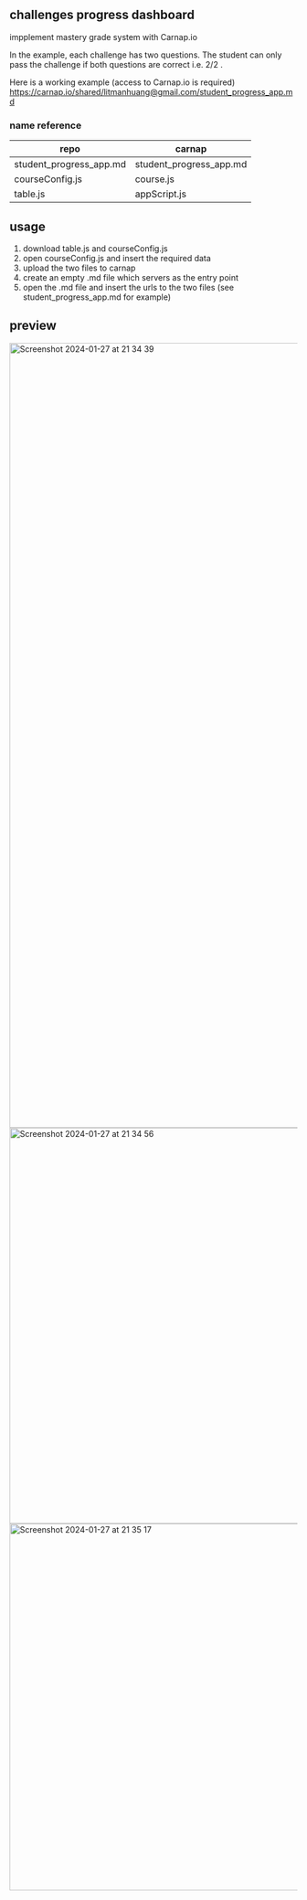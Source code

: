 ## challenges progress dashboard
impplement mastery grade system with Carnap.io 

In the example, each challenge has two questions. The student can only pass the challenge if both questions are correct i.e. 2/2 . 

Here is a working example (access to Carnap.io is required)
https://carnap.io/shared/litmanhuang@gmail.com/student_progress_app.md

### name reference 
|repo|carnap|
|----|------|
|student_progress_app.md|student_progress_app.md|
|courseConfig.js|course.js|
|table.js|appScript.js|

## usage
1. download table.js and courseConfig.js
2. open courseConfig.js and insert the required data
3. upload the two files to carnap
4. create an empty .md file which servers as the entry point
5. open the .md file and insert the urls to the two files (see student_progress_app.md for example)

## preview
<img width="1374" alt="Screenshot 2024-01-27 at 21 34 39" src="https://github.com/litmanhuang/The-Logic-Master/assets/77632077/b515de5c-1701-4ffe-8584-2e8fc842ef1f">
<img width="693" alt="Screenshot 2024-01-27 at 21 34 56" src="https://github.com/litmanhuang/The-Logic-Master/assets/77632077/f79050f5-d592-47ab-86af-52f2fedce6fc">
<img width="642" alt="Screenshot 2024-01-27 at 21 35 17" src="https://github.com/litmanhuang/The-Logic-Master/assets/77632077/219bf43e-ab96-4cba-a8de-d722f37c7ba4">


